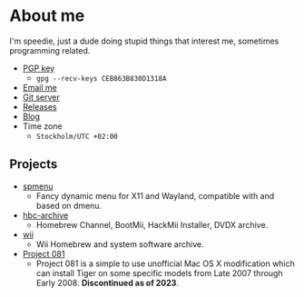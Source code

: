 # About me

I'm speedie, just a dude doing stupid things that interest me, sometimes programming related.

- [PGP key](https://ls.speedie.site/pubkey.asc)
  - `gpg --recv-keys CEB863B830D1318A`
- [Email me](mailto:speedie.site)
- [Git server](https://git.speedie.site)
- [Releases](https://ls.speedie.site)
- [Blog](https://speedie.site/rss.xml)
- Time zone
  - `Stockholm/UTC +02:00`

## Projects

- [spmenu](https://github.com/speediegq/spmenu)
  - Fancy dynamic menu for X11 and Wayland, compatible with and based on dmenu.
- [hbc-archive](https://github.com/ForwarderFactory/hbc-archive)
  - Homebrew Channel, BootMii, HackMii Installer, DVDX archive.
- [wii](https://github.com/ForwarderFactory/wii)
  - Wii Homebrew and system software archive.
- [Project 081](https://github.com/p081/project081)
  - Project 081 is a simple to use unofficial Mac OS X modification which can install Tiger on some specific models from Late 2007 through Early 2008. **Discontinued as of 2023**.

